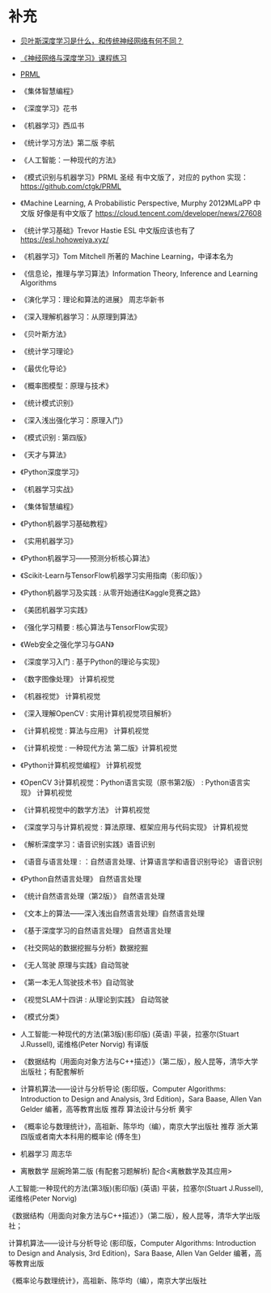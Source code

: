 # 补充


- [贝叶斯深度学习是什么，和传统神经网络有何不同？
](https://www.zhihu.com/question/352295592/answer/921925113)


- [《神经网络与深度学习》课程练习](https://github.com/nndl/exercise)
- [PRML](https://github.com/ctgk/PRML)

- 《集体智慧编程》
- 《深度学习》花书
- 《机器学习》西瓜书
- 《统计学习方法》第二版 李航
- 《人工智能：一种现代的方法》
- 《模式识别与机器学习》PRML  圣经 有中文版了，对应的 python 实现：https://github.com/ctgk/PRML
- 《Machine Learning, A Probabilistic Perspective, Murphy 2012》MLaPP 中文版 好像是有中文版了 https://cloud.tencent.com/developer/news/27608
- 《统计学习基础》Trevor Hastie ESL 中文版应该也有了 https://esl.hohoweiya.xyz/
- 《机器学习》Tom Mitchell 所著的 Machine Learning，中译本名为
- 《信息论，推理与学习算法》Information Theory, Inference and Learning Algorithms
- 《演化学习：理论和算法的进展》 周志华新书
- 《深入理解机器学习：从原理到算法》
- 《贝叶斯方法》
- 《统计学习理论》
- 《最优化导论》
- 《概率图模型：原理与技术》
- 《统计模式识别》
- 《深入浅出强化学习：原理入门》
- 《模式识别 : 第四版》


- 《天才与算法》


- 《Python深度学习》
- 《机器学习实战》
- 《集体智慧编程》
- 《Python机器学习基础教程》
- 《实用机器学习》
- 《Python机器学习——预测分析核心算法》
- 《Scikit-Learn与TensorFlow机器学习实用指南（影印版）》
- 《Python机器学习及实践 : 从零开始通往Kaggle竞赛之路》
- 《美团机器学习实践》
- 《强化学习精要 : 核心算法与TensorFlow实现》
- 《Web安全之强化学习与GAN》
- 《深度学习入门 : 基于Python的理论与实现》
- 《数字图像处理》 计算机视觉
- 《机器视觉》 计算机视觉
- 《深入理解OpenCV : 实用计算机视觉项目解析》
- 《计算机视觉 : 算法与应用》 计算机视觉
- 《计算机视觉 : 一种现代方法 第二版》计算机视觉
- 《Python计算机视觉编程》 计算机视觉
- 《OpenCV 3计算机视觉：Python语言实现（原书第2版） : Python语言实现》 计算机视觉
- 《计算机视觉中的数学方法》 计算机视觉
- 《深度学习与计算机视觉 : 算法原理、框架应用与代码实现》 计算机视觉
- 《解析深度学习：语音识别实践》语音识别
- 《语音与语言处理 : ：自然语言处理、计算语言学和语音识别导论》 语音识别
- 《Python自然语言处理》 自然语言处理
- 《统计自然语言处理（第2版）》 自然语言处理
- 《文本上的算法——深入浅出自然语言处理》自然语言处理
- 《基于深度学习的自然语言处理》 自然语言处理
- 《社交网站的数据挖掘与分析》数据挖掘
- 《无人驾驶 原理与实践》自动驾驶
- 《第一本无人驾驶技术书》自动驾驶
- 《视觉SLAM十四讲 : 从理论到实践》 自动驾驶




- 《模式分类》

- 人工智能:一种现代的方法(第3版)(影印版) (英语) 平装，拉塞尔(Stuart J.Russell), 诺维格(Peter Norvig) 有译版
- 《数据结构（用面向对象方法与C++描述）》（第二版），殷人昆等，清华大学出版社；有配套解析
- 计算机算法——设计与分析导论 (影印版，Computer Algorithms: Introduction to Design and Analysis, 3rd Edition)，Sara Baase, Allen Van Gelder 编著，高等教育出版 推荐 算法设计与分析 黄宇
- 《概率论与数理统计》，高祖新、陈华均（编），南京大学出版社 推荐 浙大第四版或者南大本科用的概率论 (傅冬生)

- 机器学习 周志华
- 离散数学 屈婉玲第二版 (有配套习题解析) 配合<离散数学及其应用>



人工智能:一种现代的方法(第3版)(影印版) (英语) 平装，拉塞尔(Stuart J.Russell), 诺维格(Peter Norvig)

《数据结构（用面向对象方法与C++描述）》（第二版），殷人昆等，清华大学出版社；

计算机算法——设计与分析导论 (影印版，Computer Algorithms: Introduction to Design and Analysis, 3rd Edition)，Sara Baase, Allen Van Gelder 编著，高等教育出版

《概率论与数理统计》，高祖新、陈华均（编），南京大学出版社